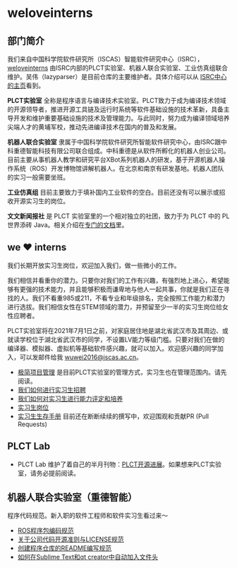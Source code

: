 # weloveinterns

## 部门简介

我们来自中国科学院软件研究所（ISCAS）智能软件研究中心（ISRC），[weloveinterns](https://github.com/lazyparser/weloveinterns/) 由ISRC内部的PLCT实验室、机器人联合实验室、工业仿真组联合维护。吴伟（lazyparser）是目前仓库的主要维护者。具体介绍可以从 [ISRC中心的主页](https://isrc.iscas.ac.cn)看到。

**PLCT实验室** 全称是程序语言与编译技术实验室。PLCT致力于成为编译技术领域的开源领导者，推进开源工具链及运行时系统等软件基础设施的技术革新，具备主导开发和维护重要基础设施的技术及管理能力。与此同时，努力成为编译领域培养尖端人才的黄埔军校，推动先进编译技术在国内的普及和发展。

**机器人联合实验室** 隶属于中国科学院软件研究所智能软件研究中心，由ISRC跟中科重德智能科技有限公司联合组成。中科重德是从软件所孵化的机器人创业公司。目前主要从事机器人教学和研究平台XBot系列机器人的研发，基于开源机器人操作系统（ROS）开发博物馆讲解机器人。在北京和南京有研发基地。机器人团队的实习一般需要坐班。

**工业仿真组** 目前主要致力于填补国内工业软件的空白。目前还没有可以展示或招收开源实习生的岗位。

**文文新闻报社** 是 PLCT 实验室里的一个相对独立的社团，致力于为 PLCT 中的 PL 世界添砖 Java。相关介绍在[专门的文档](bunbun.md)里。

## we ❤️ interns

我们长期开放实习生岗位，欢迎加入我们，做一些微小的工作。

我们相信并看重你的潜力。只要你对我们的工作有兴趣，有强烈地上进心，希望能够有更强的技术能力，并且能够积极而谦卑地与他人一起共事，你就是我们正在寻找的人。我们不看重985或211，不看专业和年级排名，完全按照工作能力和潜力进行选拔。我们相信女性在STEM领域的潜力，并预留至少一半的实习生岗位给女性应聘者。

PLCT实验室将在2021年7月1日之前，对家庭居住地是湖北省武汉市及其周边、或就读学校位于湖北省武汉市的同学，不设置LV能力等级门槛。只要对我们在做的编译器、模拟器、虚拟机等基础软件感兴趣，就可以加入。欢迎感兴趣的同学加入，可以发邮件给我 [wuwei2016@iscas.ac.cn](mailto:wuwei2016@iscas.ac.cn)。

- [极简项目管理](https://github.com/lazyparser/minimalist-team-leader) 是目前PLCT实验室的管理方式，实习生也在管理范围内。请先阅读。
- [我们如何进行实习生招聘](how-do-we-interview-interns.md)
- [我们如何对实习生进行能力评定和培养](how-do-we-rank-interns.md)
- [实习生岗位](open-internships.md)
- [实习生生存手册](https://github.com/lazyparser/survivial-manual-for-interns) 目前还在断断续续的撰写中，欢迎围观和贡献PR (Pull Requests)

## PLCT Lab

- PLCT Lab 维护了着自己的半月刊物：[PLCT开源进展](https://github.com/isrc-cas/PLCT-Weekly)。如果想来PLCT实验室，请务必提前阅读。

## 机器人联合实验室（重德智能）

程序代码规范。新入职的软件工程师和软件实习生看过来～

- [ROS程序包编码规范](droid_intelligence/ROS-package-coding-specification.md)
- [关于公司代码开源准则与LICENSE规范](droid_intelligence/company-code-open-source-guidelines.md)
- [创建程序仓库的README编写规范](droid_intelligence/how-to-write-a-README-for-project.md)
- [如何在Sublime Text和qt creator中自动加入文件头](droid_intelligence/how-to-write-a-README-for-project.md)

